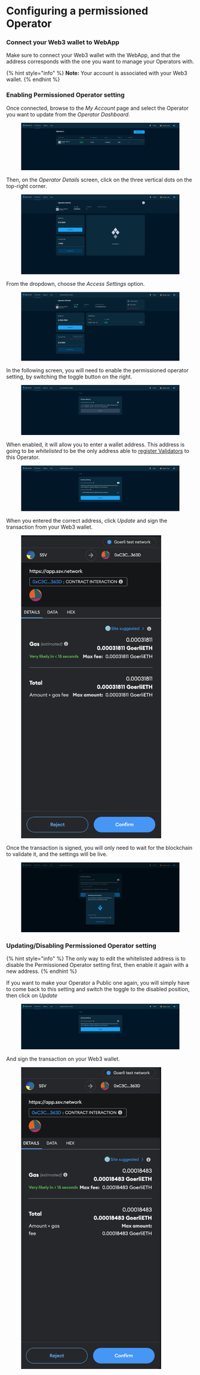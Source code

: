 # Configuring a permissioned Operator

### Connect your Web3 wallet to WebApp

Make sure to connect your Web3 wallet with the WebApp, and that the address corresponds with the one you want to manage your Operators with.

{% hint style="info" %}
**Note:** Your account is associated with your Web3 wallet.
{% endhint %}

### Enabling Permissioned Operator setting

Once connected, browse to the _My Account_ page and select the Operator you want to update from the _Operator Dashboard_.

<figure><img src="../../.gitbook/assets/withdrawing_earnings_1.png" alt=""><figcaption></figcaption></figure>

Then, on the _Operator Details_ screen, click on the three vertical dots on the top-right corner.

<figure><img src="../../.gitbook/assets/setting_operator_metadata_1.png" alt=""><figcaption></figcaption></figure>

From the dropdown, choose the _Access Settings_ option.

<figure><img src="../../.gitbook/assets/change_private_operator1.png" alt=""><figcaption></figcaption></figure>

In the following screen, you will need to enable the permissioned operator setting, by switching the toggle button on the right.

<figure><img src="../../.gitbook/assets/change_private_operator2.png" alt=""><figcaption></figcaption></figure>

When enabled, it will allow you to enter a wallet address. This address is going to be _whitelisted_ to be the only address able to [register Validators](../../validator-user-guides/validator-management/distributing-a-validator.md) to this Operator.

<figure><img src="../../.gitbook/assets/change_private_operator3.png" alt=""><figcaption></figcaption></figure>

When you entered the correct address, click _Update_ and sign the transaction from your Web3 wallet.

<figure><img src="../../.gitbook/assets/change_private_operator4.png" alt="" width="375"><figcaption></figcaption></figure>

Once the transaction is signed, you will only need to wait for the blockchain to validate it, and the settings will be live.

<figure><img src="../../.gitbook/assets/change_private_operator5.png" alt=""><figcaption></figcaption></figure>

### Updating/Disabling Permissioned Operator setting

{% hint style="info" %}
The only way to edit the whitelisted address is to disable the Permissioned Operator setting first, then enable it again with a new address.
{% endhint %}

If you want to make your Operator a Public one again, you will simply have to come back to this setting and switch the toggle to the disabled position, then click on _Update_

<figure><img src="../../.gitbook/assets/change_private_operator6.png" alt=""><figcaption></figcaption></figure>

And sign the transaction on your Web3 wallet.

<div data-full-width="true">

<figure><img src="../../.gitbook/assets/change_private_operator7.png" alt="" width="375"><figcaption></figcaption></figure>

</div>

